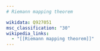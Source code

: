 ```yaml
---
# Riemann mapping theorem

wikidata: Q927051
msc_classification: "30"
wikipedia_links:
  - "[[Riemann mapping theorem]]"
---
```

